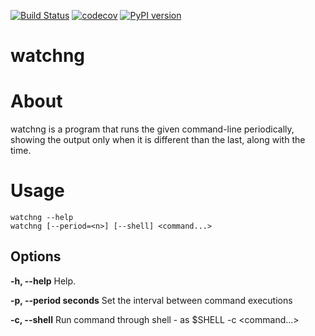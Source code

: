 [![Build Status](https://travis-ci.org/lpenz/watchng.png?branch=master)](https://travis-ci.org/lpenz/watchng)
[![codecov](https://codecov.io/gh/lpenz/watchng/branch/master/graph/badge.svg)](https://codecov.io/gh/lpenz/watchng)
[![PyPI version](https://badge.fury.io/py/watchng.svg)](https://badge.fury.io/py/watchng)


watchng
=======


# About

watchng is a program that runs the given command-line periodically, showing the
output only when it is different than the last, along with the time.


# Usage

~~~[.sh]
watchng --help
watchng [--period=<n>] [--shell] <command...>
~~~


## Options

**-h, --help** Help.

**-p, --period seconds** Set the interval between command executions

**-c, --shell** Run command through shell - as $SHELL -c <command...>

